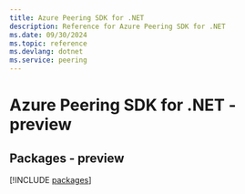 ```yaml
---
title: Azure Peering SDK for .NET
description: Reference for Azure Peering SDK for .NET
ms.date: 09/30/2024
ms.topic: reference
ms.devlang: dotnet
ms.service: peering
---
```

# Azure Peering SDK for .NET - preview
## Packages - preview
[!INCLUDE [packages](peering-index.md)]